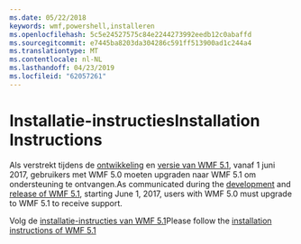 ```yaml
---
ms.date: 05/22/2018
keywords: wmf,powershell,installeren
ms.openlocfilehash: 5c5e24527575c84e2244273992eedb12c0abaffd
ms.sourcegitcommit: e7445ba8203da304286c591ff513900ad1c244a4
ms.translationtype: MT
ms.contentlocale: nl-NL
ms.lasthandoff: 04/23/2019
ms.locfileid: "62057261"
---
```

# <a name="installation-instructions"></a><span data-ttu-id="5a422-102">Installatie-instructies</span><span class="sxs-lookup"><span data-stu-id="5a422-102">Installation Instructions</span></span>

<span data-ttu-id="5a422-103">Als verstrekt tijdens de [ontwikkeling](https://blogs.msdn.microsoft.com/powershell/2016/04/06/windows-management-framework-5-0-updates-and-wmf-5-1/) en [versie van WMF 5.1](https://blogs.msdn.microsoft.com/powershell/2017/03/28/windows-management-framework-wmf-5-1-now-in-microsoft-update-catalog/), vanaf 1 juni 2017, gebruikers met WMF 5.0 moeten upgraden naar WMF 5.1 om ondersteuning te ontvangen.</span><span class="sxs-lookup"><span data-stu-id="5a422-103">As communicated during the [development](https://blogs.msdn.microsoft.com/powershell/2016/04/06/windows-management-framework-5-0-updates-and-wmf-5-1/) and [release of WMF 5.1](https://blogs.msdn.microsoft.com/powershell/2017/03/28/windows-management-framework-wmf-5-1-now-in-microsoft-update-catalog/), starting June 1, 2017, users with WMF 5.0 must upgrade to WMF 5.1 to receive support.</span></span>

<span data-ttu-id="5a422-104">Volg de [installatie-instructies van WMF 5.1](../5.1/install-configure.md)</span><span class="sxs-lookup"><span data-stu-id="5a422-104">Please follow the [installation instructions of WMF 5.1](../5.1/install-configure.md)</span></span>
